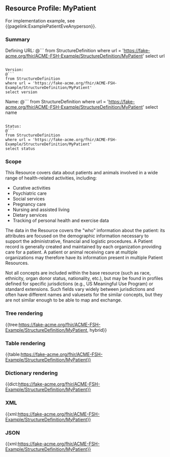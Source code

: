 ## Resource Profile: MyPatient

For implementation example, see {{pagelink:ExamplePatientEveAnyperson}}.

### Summary

Defining URL:
@```
from StructureDefinition
where url = 'https://fake-acme.org/fhir/ACME-FSH-Example/StructureDefinition/MyPatient'
select url
```

Version:
@```
from StructureDefinition
where url = 'https://fake-acme.org/fhir/ACME-FSH-Example/StructureDefinition/MyPatient'
select version
```

Name:
@```
from StructureDefinition
where url = 'https://fake-acme.org/fhir/ACME-FSH-Example/StructureDefinition/MyPatient'
select name
```

Status:
@```
from StructureDefinition
where url = 'https://fake-acme.org/fhir/ACME-FSH-Example/StructureDefinition/MyPatient'
select status
```

### Scope

This Resource covers data about patients and animals involved in a wide
range of health-related activities, including:

-   Curative activities
-   Psychiatric care
-   Social services
-   Pregnancy care
-   Nursing and assisted living
-   Dietary services
-   Tracking of personal health and exercise data

The data in the Resource covers the "who" information about the patient:
its attributes are focused on the demographic information necessary to
support the administrative, financial and logistic procedures. A Patient
record is generally created and maintained by each organization
providing care for a patient. A patient or animal receiving care at
multiple organizations may therefore have its information present in
multiple Patient Resources.

Not all concepts are included within the base resource (such as race,
ethnicity, organ donor status, nationality, etc.), but may be found in
profiles defined for specific jurisdictions (e.g., US Meaningful Use
Program) or standard extensions. Such fields vary widely between
jurisdictions and often have different names and valuesets for the
similar concepts, but they are not similar enough to be able to map and
exchange.

### Tree rendering
{{tree:https://fake-acme.org/fhir/ACME-FSH-Example/StructureDefinition/MyPatient, hybrid}}

### Table rendering
{{table:https://fake-acme.org/fhir/ACME-FSH-Example/StructureDefinition/MyPatient}}

### Dictionary rendering
{{dict:https://fake-acme.org/fhir/ACME-FSH-Example/StructureDefinition/MyPatient}}

### XML
{{xml:https://fake-acme.org/fhir/ACME-FSH-Example/StructureDefinition/MyPatient}}

### JSON
{{xml:https://fake-acme.org/fhir/ACME-FSH-Example/StructureDefinition/MyPatient}}